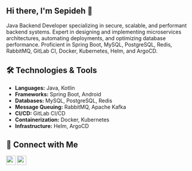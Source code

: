 ## Hi there, I'm Sepideh 👋

Java Backend Developer specializing in secure, scalable, and performant backend systems. Expert in designing and implementing microservices architectures, automating deployments, and optimizing database performance. Proficient in Spring Boot, MySQL, PostgreSQL, Redis, RabbitMQ, GitLab CI, Docker, Kubernetes, Helm, and ArgoCD.

## 🛠️ Technologies & Tools

- **Languages:** Java, Kotlin
- **Frameworks:** Spring Boot, Android
- **Databases:** MySQL, PostgreSQL, Redis
- **Message Queuing:** RabbitMQ, Apache Kafka
- **CI/CD:** GitLab CI/CD
- **Containerization:** Docker, Kubernetes
- **Infrastructure:** Helm, ArgoCD

## 🔗 Connect with Me

<a href="https://sepideh-vaziry.github.io/"><img src="https://img.shields.io/badge/website-black?&style=for-the-badge&logo=About.me&logolColor=42F425" height=25></a>  <a href="https://www.linkedin.com/in/sepideh-vaziry/"><img src="https://img.shields.io/badge/linkedin-%230077B5.svg?&style=for-the-badge&logo=linkedin&logoColor=white" height=25></a>  


